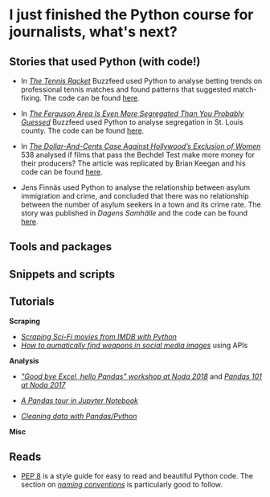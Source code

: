 # I just finished the Python course for journalists, what's next?

## Stories that used Python (with code!)

* In [*The Tennis Racket*](http://www.buzzfeed.com/heidiblake/the-tennis-racket) Buzzfeed used Python to analyse betting trends on professional tennis matches and found patterns that suggested match-fixing. The code can be found [here](https://github.com/BuzzFeedNews/2016-01-tennis-betting-analysis/blob/master/notebooks/tennis-analysis.ipynb).

* In [*The Ferguson Area Is Even More Segregated Than You Probably Guessed*](https://www.buzzfeednews.com/article/jsvine/the-ferguson-area-is-even-more-segregated-than-you-thought) Buzzfeed used Python to analyse segregation in St. Louis county. The code can be found [here](https://github.com/BuzzFeedNews/2014-08-st-louis-county-segregation/blob/master/notebooks/segregation-analysis.ipynb).

* In [*The Dollar-And-Cents Case Against Hollywood’s Exclusion of Women*](https://fivethirtyeight.com/features/the-dollar-and-cents-case-against-hollywoods-exclusion-of-women/) 538 analysed if films that pass the Bechdel Test make more money for their producers? The article was replicated by Brian Keegan and his code can be found [here](https://nbviewer.jupyter.org/github/brianckeegan/Bechdel/blob/master/Bechdel_test.ipynb).

* Jens Finnäs used Python to analyse the relationship between asylum immigration and crime, and concluded that there was no relationship between the number of asylum seekers in a town and its crime rate. The story was published in *Dagens Samhälle* and the code can be found [here](https://github.com/jensfinnas/dagenssamhalle-notebooks/blob/master/flyktingar_och_brottslighet/Flyktingar%20och%20brottslighet%20i%20kommuner.ipynb).

## Tools and packages
## Snippets and scripts
## Tutorials

**Scraping**

* [*Scraping Sci-Fi movies from IMDB with Python*](https://link.medium.com/8TJsiG8DJU)
* [*How to aumatically find weapons in social media images*](http://www.automatingosint.com/blog/2016/01/osint-automatically-finding-weapons-in-social-media-images-part-1/) using APIs

**Analysis**
* [*"Good bye Excel, hello Pandas" workshop at Noda 2018*](https://github.com/jplusplus/noda2018-pandas-workshop) and [*Pandas 101 at Noda 2017*](https://github.com/horriblesmell/noda-pres-17)

* [*A Pandas tour in Jupyter Notebook*](https://nbviewer.jupyter.org/gist/wesm/4757075/PandasTour.ipynb)

* [*Cleaning data with Pandas/Python*](http://www.jeannicholashould.com/tidy-data-in-python.html)

**Misc**

## Reads

* [PEP 8](https://www.python.org/dev/peps/pep-0008/) is a style guide for easy to read and beautiful Python code. The section on [*naming conventions*](https://www.python.org/dev/peps/pep-0008/#naming-conventions) is particularly good to follow.


